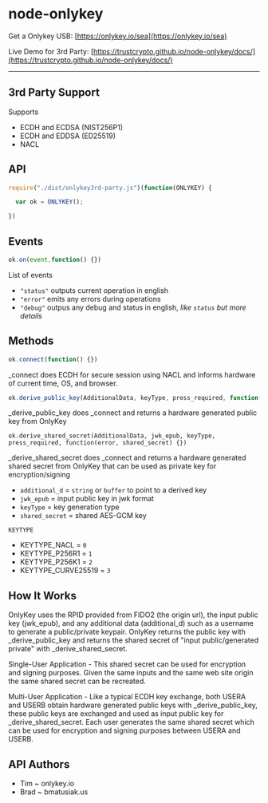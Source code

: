 # node-onlykey

Get a Onlykey USB: [https://onlykey.io/sea](https://onlykey.io/sea)

Live Demo for 3rd Party: [https://trustcrypto.github.io/node-onlykey/docs/](https://trustcrypto.github.io/node-onlykey/docs/)

------

3rd Party Support
---

Supports
* ECDH and ECDSA (NIST256P1)
* ECDH and EDDSA (ED25519)
* NACL


API
----

```js
require("./dist/onlykey3rd-party.js")(function(ONLYKEY) {

  var ok = ONLYKEY();

})
```


Events
-----

```js
ok.on(event,function() {})
```

List of events

* `"status"`  outputs current operation in english
* `"error"`   emits any errors during operations
* `"debug"`   outpus any debug and status in english, _like `status` but more details_


Methods
-----

```js
ok.connect(function() {})
```
_connect does ECDH for secure session using NACL and informs hardware of current time, OS, and browser.


```js
ok.derive_public_key(AdditionalData, keyType, press_required, function(error, jwk_epub) {})
```

_derive_public_key does _connect and returns a hardware generated public key from OnlyKey

```
ok.derive_shared_secret(AdditionalData, jwk_epub, keyType, press_required, function(error, shared_secret) {})
```

_derive_shared_secret does _connect and returns a hardware generated shared secret from OnlyKey that can be used as private key for encryption/signing

*   `additional_d` = `string` or `buffer` to point to a derived key
*   `jwk_epub` = input public key in jwk format
*   `keyType` = key generation type
*   `shared_secret`  = shared AES-GCM key

`KEYTYPE`
*   KEYTYPE_NACL = `0`
*   KEYTYPE_P256R1 = `1`
*   KEYTYPE_P256K1 = `2`
*   KEYTYPE_CURVE25519 = `3`

How It Works
-----------

OnlyKey uses the RPID provided from FIDO2 (the origin url), the input public key (jwk_epub), and any additional data (additional_d) such as a username to generate a public/private keypair. OnlyKey returns the public key with _derive_public_key and returns the shared secret of "input public/generated private" with _derive_shared_secret. 

Single-User Application - This shared secret can be used for encryption and signing purposes. Given the same inputs and the same web site origin the same shared secret can be recreated. 

Multi-User Application - Like a typical ECDH key exchange, both USERA and USERB obtain hardware generated public keys with _derive_public_key, these public keys are exchanged and used as input public key for _derive_shared_secret. Each user generates the same shared secret which can be used for encryption and signing purposes between USERA and USERB.

API Authors
-----------
* Tim ~  onlykey.io
* Brad ~  bmatusiak.us
